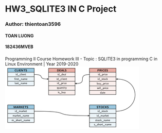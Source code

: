 # HW3_SQLITE3 IN C Project
### Author: thientoan3596 
#### TOAN LUONG
#### 182436MVEB
### 
Programming II Course Homework III - Topic : SQLITE3 in programming C in Linux Environment | Year 2019-2020
![](img/tablesRelationship.PNG)
